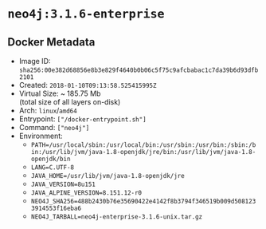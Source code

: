 # `neo4j:3.1.6-enterprise`

## Docker Metadata

- Image ID: `sha256:00e382d68856e8b3e829f4640b0b06c5f75c9afcbabac1c7da39b6d93dfb2101`
- Created: `2018-01-10T09:13:58.525415995Z`
- Virtual Size: ~ 185.75 Mb  
  (total size of all layers on-disk)
- Arch: `linux`/`amd64`
- Entrypoint: `["/docker-entrypoint.sh"]`
- Command: `["neo4j"]`
- Environment:
  - `PATH=/usr/local/sbin:/usr/local/bin:/usr/sbin:/usr/bin:/sbin:/bin:/usr/lib/jvm/java-1.8-openjdk/jre/bin:/usr/lib/jvm/java-1.8-openjdk/bin`
  - `LANG=C.UTF-8`
  - `JAVA_HOME=/usr/lib/jvm/java-1.8-openjdk/jre`
  - `JAVA_VERSION=8u151`
  - `JAVA_ALPINE_VERSION=8.151.12-r0`
  - `NEO4J_SHA256=488b2430b76e35690422e4142f8b3794f346519b009d5081233914553f16eba6`
  - `NEO4J_TARBALL=neo4j-enterprise-3.1.6-unix.tar.gz`
